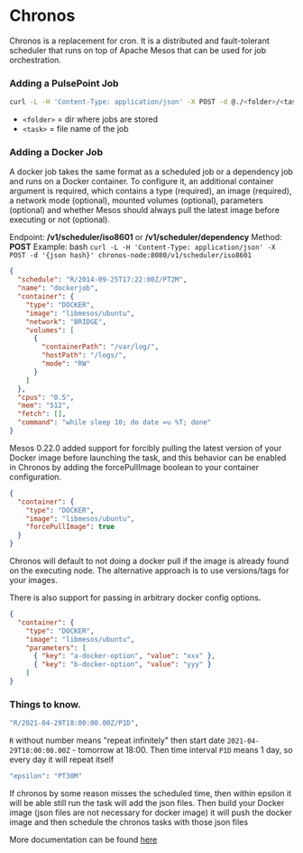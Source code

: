 # Chronos 

Chronos is a replacement for cron. It is a distributed and fault-tolerant scheduler that runs on top of Apache Mesos that can be used for job orchestration.

### Adding a PulsePoint Job

```bash
curl -L -H 'Content-Type: application/json' -X POST -d @./<folder>/<task>.json http://lga-chronos.pulse.prod:4400/scheduler/iso8601
```

- `<folder>` = dir where jobs are stored
- `<task>` = file name of the job

### Adding a Docker Job

A docker job takes the same format as a scheduled job or a dependency job and runs on a Docker container. To configure it, an additional container argument is required, which contains a type (required), an image (required), a network mode (optional), mounted volumes (optional), parameters (optional) and whether Mesos should always pull the latest image before executing or not (optional).

Endpoint: **/v1/scheduler/iso8601** or **/v1/scheduler/dependency**
Method: **POST**
Example: bash `curl -L -H 'Content-Type: application/json' -X POST -d '{json hash}' chronos-node:8080/v1/scheduler/iso8601`


```json
{
  "schedule": "R/2014-09-25T17:22:00Z/PT2M",
  "name": "dockerjob",
  "container": {
    "type": "DOCKER",
    "image": "libmesos/ubuntu",
    "network": "BRIDGE",
    "volumes": [
      {
        "containerPath": "/var/log/",
        "hostPath": "/logs/",
        "mode": "RW"
      }
    ]
  },
  "cpus": "0.5",
  "mem": "512",
  "fetch": [],
  "command": "while sleep 10; do date =u %T; done"
}
```

Mesos 0.22.0 added support for forcibly pulling the latest version of your Docker image before launching the task, and this behavior can be enabled in Chronos by adding the forcePullImage boolean to your container configuration.

```json
{
  "container": {
    "type": "DOCKER",
    "image": "libmesos/ubuntu",
    "forcePullImage": true
  }
}
```
Chronos will default to not doing a docker pull if the image is already found on the executing node. The alternative approach is to use versions/tags for your images.

There is also support for passing in arbitrary docker config options.

```json
{
  "container": {
    "type": "DOCKER",
    "image": "libmesos/ubuntu",
    "parameters": [
      { "key": "a-docker-option", "value": "xxx" },
      { "key": "b-docker-option", "value": "yyy" }
    ]
}
```

### Things to know.

```bash
"R/2021-04-29T18:00:00.00Z/P1D",
```

`R` without number means "repeat infinitely" then start date `2021-04-29T18:00:00.00Z` - tomorrow at 18:00. Then time interval `P1D` means 1 day, so every day it will repeat itself

```bash
"epsilon": "PT30M"
```
If chronos by some reason misses the scheduled time, then within epsilon it will be able still run the task will add the json files. Then build your Docker image (json files are not necessary for docker image) it will push the docker image and then schedule the chronos tasks with those json files

More documentation can be found [here](https://mesos.github.io/chronos/docs/api.html#adding-a-docker-job)
